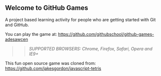 ## Welcome to GitHub Games

A project based learning activity for people who are getting started with Git and GitHub.

You can play the game at: https://github.com/githubschool/github-games-adesawcen

>> _*SUPPORTED BROWSERS*: Chrome, Firefox, Safari, Opera and IE9+_

This fun open source game was cloned from: https://github.com/jakesgordon/javascript-tetris
